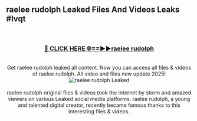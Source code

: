 ## raelee rudolph Leaked Files And Videos Leaks #lvqt
<br>
<div align="center">
<h3><a href="https://watchclip.my.id/raelee rudolph" rel="nofollow">🔴 CLICK HERE 🌐==►►raelee rudolph</a></h3>
<br>
Get raelee rudolph leaked all content. Now you can access all files & videos of raelee rudolph. All video and files new update 2025!
<br>
<a href="https://watchclip.my.id/raelee rudolph" rel="nofollow" data-target="animated-image.originalLink"><img src="https://i.ibb.co.com/WyWwxjT/player-gif2.gif" alt="raelee rudolph Leaked" style="max-width: 100%; display: inline-block;" data-target="animated-image.originalImage"></a>
<br><br>
raelee rudolph original files & videos took the internet by storm and amazed viewers on various Leaked social media platforms. raelee rudolph, a young and talented digital creator, recently became famous thanks to this interesting files & videos.
</div>
<br>